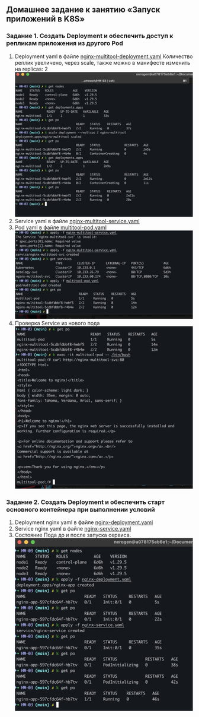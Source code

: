 

## Домашнее задание к занятию «Запуск приложений в K8S»
### Задание 1. Создать Deployment и обеспечить доступ к репликам приложения из другого Pod
1. Deployment yaml в файле [nginx-multitool-deployment.yaml](./nginx-multitool-deployment.yaml)
Количество реплик увеличено, через scale, также можно в манифесте изменить на replicas: 2
![screen](./deploy&scale.png "screen")
2. Service yaml в файле [nginx-multitool-service.yaml](./nginx-multitool-service.yaml)
3. Pod yaml в файле [multitool-pod.yaml](./multitool-pod.yaml)
![screen](./service&pod.png "screen")
4. Проверка Service из нового пода
![screen](./curl.png "screen")

### Задание 2. Создать Deployment и обеспечить старт основного контейнера при выполнении условий
1. Deployment nginx yaml в файле [nginx-deployment.yaml](./nginx-deployment.yaml)
2. Service nginx yaml в файле [nginx-service.yaml](./nginx-service.yaml)
3. Состояние Пода до и после запуска сервиса.
![screen](./init.png "screen")
